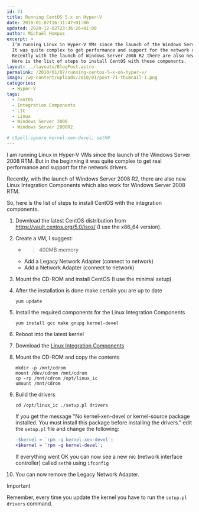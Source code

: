 ```yaml
---
id: 71
title: Running CentOS 5.x on Hyper-V
date: 2010-01-07T16:31:47+01:00
updated: 2020-12-02T23:36:26+01:00
author: Michaël Hompus
excerpt: >
  I’m running Linux in Hyper-V VMs since the launch of the Windows Server 2008 RTM.
  It was quite complex to get performance and support for the network drivers.
  Recently with the launch of Windows Server 2008 R2 there are also new Linux Integration Components which also work for 2008 RTM.
  Here is the list of steps to install CentOS with these components.
layout: ../layouts/BlogPost.astro
permalink: /2010/01/07/running-centos-5-x-on-hyper-v/
image: /wp-content/uploads/2010/01/post-71-thumnail-1.png
categories:
  - Hyper-V
tags:
  - CentOS
  - Integration Components
  - LIC
  - Linux
  - Windows Server 2008
  - Windows Server 2008R2

# cSpell:ignore kernel-xen-devel, seth0
---
```


I am running Linux in Hyper-V VMs since the launch of the Windows Server 2008 RTM.
But in the beginning it was quite complex to get real performance and support for the network drivers.

Recently, with the launch of Windows Server 2008 R2,
there are also new Linux Integration Components which also work for Windows Server 2008 RTM.

<!--more-->

So, here is the list of steps to install CentOS with the integration components.

1. Download the latest CentOS distribution from <https://vault.centos.org/5.0/isos/>
   (I use the x86_64 version).
2. Create a VM, I suggest:

   * >400MB memory
   * Add a Legacy Network Adapter (connect to network)
   * Add a Network Adapter (connect to network)

3. Mount the CD-ROM and install CentOS (I use the minimal setup)
4. After the installation is done make certain you are up to date

   ```shell
   yum update
   ```

5. Install the required components for the Linux Integration Components

   ```shell
   yum install gcc make gnupg kernel-devel
   ```

6. Reboot into the latest kernel
7. Download the [Linux Integration Components](https://www.microsoft.com/en-us/download/details.aspx?id=55106)
8. Mount the CD-ROM and copy the contents  

   ```shell
   mkdir -p /mnt/cdrom
   mount /dev/cdrom /mnt/cdrom
   cp -rp /mnt/cdrom /opt/linux_ic
   umount /mnt/cdrom
   ```

9. Build the drivers

   ```shell
   cd /opt/linux_ic ./setup.pl drivers
   ```

   If you get the message "No kernel-xen-devel or kernel-source package installed. You must install this package before installing the drivers." edit the `setup.pl` file and change the following:

   ```diff
   -$kernel = `rpm -q kernel-xen-devel`;
   +$kernel = `rpm -q kernel-devel`;
   ```

   If everything went OK you can now see a new nic (network interface controller) called `seth0` using `ifconfig`

10. You can now remove the Legacy Network Adapter.

> [!IMPORTANT]
> Remember, every time you update the kernel you have to run the `setup.pl drivers` command.
